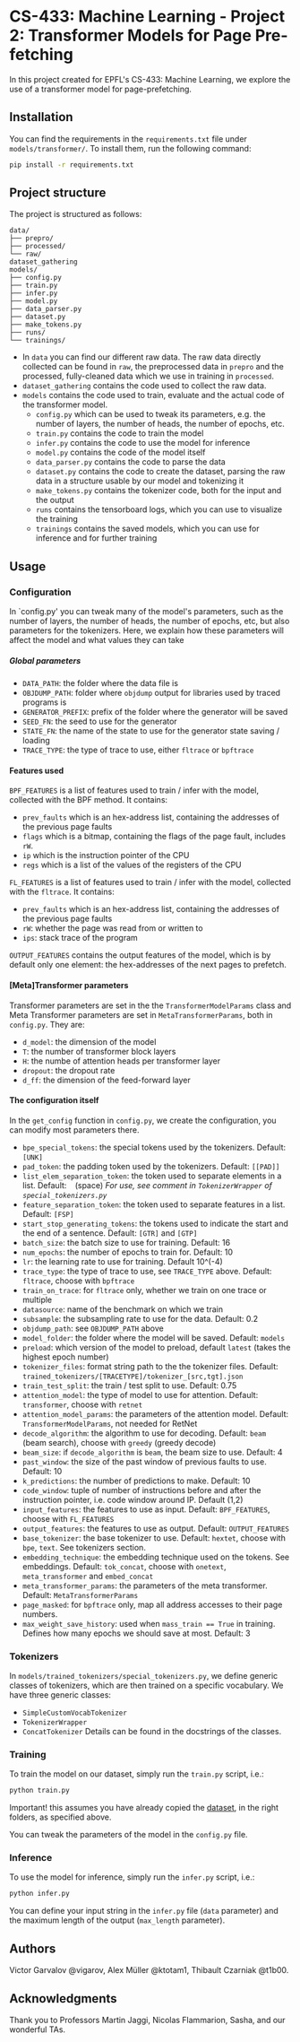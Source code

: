 # CS-433: Machine Learning - Project 2: Transformer Models for Page Pre-fetching

In this project created for EPFL's CS-433: Machine Learning, we explore the use of a transformer model for page-prefetching. 

## Installation

You can find the requirements in the `requirements.txt` file under `models/transformer/`. To install them, run the following command:

```bash
pip install -r requirements.txt
```

## Project structure

The project is structured as follows:

```
data/
├── prepro/
├── processed/
└── raw/
dataset_gathering
models/
├── config.py
├── train.py  
├── infer.py
├── model.py
├── data_parser.py
├── dataset.py
├── make_tokens.py
├── runs/
└── trainings/
```


* In `data` you can find our different raw data. 
The raw data directly collected can be found in `raw`, the preprocessed data in `prepro` and the processed, fully-cleaned data which we use in training in `processed`.
* `dataset_gathering` contains the code used to collect the raw data.
* `models` contains the code used to train, evaluate and the actual code of the transformer model.
  * `config.py` which can be used to tweak its parameters, e.g. the number of layers, the number of heads, the number of epochs, etc.
  * `train.py` contains the code to train the model
  * `infer.py` contains the code to use the model for inference
  * `model.py` contains the code of the model itself
  * `data_parser.py` contains the code to parse the data
  * `dataset.py` contains the code to create the dataset, parsing the raw data in a structure usable by our model and tokenizing it
  * `make_tokens.py` contains the tokenizer code, both for the input and the output
  * `runs` contains the tensorboard logs, which you can use to visualize the training
  * `trainings` contains the saved models, which you can use for inference and for further training

## Usage
### Configuration

In `config.py' you can tweak many of the model's parameters, such as the number of layers, the number of heads, the number of epochs, etc, but also parameters for the tokenizers.
Here, we explain how these parameters will affect the model and what values they can take
##### Global parameters
* `DATA_PATH`: the folder where the data file is
* `OBJDUMP_PATH`: folder where `objdump` output for libraries used by traced programs is
* `GENERATOR_PREFIX`: prefix of the folder where the generator will be saved
* `SEED_FN`: the seed to use for the generator 
* `STATE_FN`: the name of the state to use for the generator state saving / loading
* `TRACE_TYPE`: the type of trace to use, either `fltrace` or `bpftrace`
#### Features used
`BPF_FEATURES` is a list of features used to train / infer with the model, collected with the BPF method. It contains:
* `prev_faults` which is an hex-address list, containing the addresses of the previous page faults
* `flags` which is a bitmap, containing the flags of the page fault, includes `rW`.
* `ip` which is the instruction pointer of the CPU
* `regs` which is a list of the values of the registers of the CPU

`FL_FEATURES` is a list of features used to train / infer with the model, collected with the `fltrace`. It contains:
* `prev_faults` which is an hex-address list, containing the addresses of the previous page faults
* `rW`: whether the page was read from or written to
* `ips`: stack trace of the program

`OUTPUT_FEATURES` contains the output features of the model, which is by default only one element: the hex-addresses of the next pages to prefetch.

#### [Meta]Transformer parameters
Transformer parameters are set in the the `TransformerModelParams` class and Meta Transformer parameters are set in `MetaTransformerParams`, both in `config.py`. They are:
* `d_model`: the dimension of the model
* `T`: the number of transformer block layers
* `H`: the numbe of attention heads per transformer layer
* `dropout`: the dropout rate
* `d_ff`: the dimension of the feed-forward layer

#### The configuration itself
In the `get_config` function in `config.py`, we create the configuration, you can modify most parameters there. 
* `bpe_special_tokens`: the special tokens used by the tokenizers. Default: `[UNK]`
* `pad_token`: the padding token used by the tokenizers. Default: `[[PAD]]`
* `list_elem_separation_token`: the token used to separate elements in a list. Default: ` ` (space) _For use, see comment in `TokenizerWrapper` of `special_tokenizers.py`_
* `feature_separation_token`: the token used to separate features in a list. Default: `[FSP]`
*  `start_stop_generating_tokens`: the tokens used to indicate the start and the end of a sentence. Default: `[GTR]` and `[GTP]`
* `batch_size`: the batch size to use for training. Default: 16
* `num_epochs`: the number of epochs to train for. Default: 10
* `lr`: the learning rate to use for training. Default 10^(-4)
* `trace_type`: the type of trace to use, see `TRACE_TYPE` above. Default: `fltrace`, choose with `bpftrace`
* `train_on_trace`: for `fltrace` only, whether we train on one trace or multiple
* `datasource`: name of the benchmark on which we train
* `subsample`: the subsampling rate to use for the data. Default: 0.2
* `objdump_path`: see `OBJDUMP_PATH` above
* `model_folder`: the folder where the model will be saved. Default: `models`
* `preload`: which version of the model to preload, default `latest` (takes the highest epoch number)
* `tokenizer_files`: format string path to the the tokenizer files. Default: `trained_tokenizers/[TRACETYPE]/tokenizer_[src,tgt].json`
* `train_test_split`: the train / test split to use. Default: 0.75
* `attention_model`: the type of model to use for attention. Default: `transformer`, choose with `retnet`
* `attention_model_params`: the parameters of the attention model. Default: `TransformerModelParams`, not needed for RetNet
* `decode_algorithm`: the algorithm to use for decoding. Default: `beam` (beam search), choose with `greedy` (greedy decode)
* `beam_size`: if `decode_algorithm` is `beam`, the beam size to use. Default: 4
* `past_window`: the size of the past window of previous faults to use. Default: 10
* `k_predictions`: the number of predictions to make. Default: 10
* `code_window`: tuple of number of instructions before and after the instruction pointer, i.e. code window around IP. Default (1,2)
* `input_features`: the features to use as input. Default: `BPF_FEATURES`, choose with `FL_FEATURES`
* `output_features`: the features to use as output. Default: `OUTPUT_FEATURES`
* `base_tokenizer`: the base tokenizer to use. Default: `hextet`, choose with `bpe`, `text`. See tokenizers section.
* `embedding_technique`: the embedding technique used on the tokens. See embeddings. Default: `tok_concat`, choose with `onetext`, `meta_transformer` and `embed_concat`
* `meta_transformer_params`: the parameters of the meta transformer. Default: `MetaTransformerParams`
* `page_masked`: for `bpftrace` only, map all address accesses to their page numbers.
* `max_weight_save_history`: used when `mass_train == True` in training. Defines how many epochs we should save at most. Default: 3

### Tokenizers

In `models/trained_tokenizers/special_tokenizers.py`, we define generic classes of tokenizers, which are then trained on a specific vocabulary.
We have three generic classes:
* `SimpleCustomVocabTokenizer`
* `TokenizerWrapper`
* `ConcatTokenizer`
Details can be found in the docstrings of the classes.
### Training

To train the model on our dataset, simply run the `train.py` script, i.e.:
```bash
python train.py
```
Important! this assumes you have already copied the [dataset](https://go.epfl.ch/ml_prefetching_dataset), in the right folders, as specified above.

You can tweak the parameters of the model in the `config.py` file.

### Inference

To use the model for inference, simply run the `infer.py` script, i.e.:
```bash
python infer.py
```

You can define your input string in the `infer.py` file (`data` parameter) and the maximum length of the output (`max_length` parameter).

## Authors

Victor Garvalov @vigarov, Alex Müller @ktotam1, Thibault Czarniak @t1b00.

## Acknowledgments

Thank you to Professors Martin Jaggi, Nicolas Flammarion, Sasha, and our wonderful TAs. 




